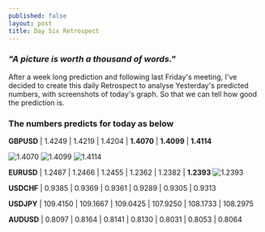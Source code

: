 ```yaml
---
published: false
layout: post
title: Day Six Retrospect
---
```

### _"A picture is worth a thousand of words."_

After a week long prediction and following last Friday's meeting, I've decided to create this daily Retrospect to analyse Yesterday's predicted numbers, with screenshots of today's graph. So that we can tell how good the prediction is.

### The numbers predicts for today as below
**GBPUSD** | 1.4249 | 1.4219 | 1.4204 | **1.4070** | **1.4099** | **1.4114**

![1.4070]({{site.baseurl}}/images/1.4070.png)
![1.4099]({{site.baseurl}}/images/1.4099.png)
![1.4114]({{site.baseurl}}/images/1.4114.png)

**EURUSD** | 1.2487 | 1.2466 | 1.2455 | 1.2362 | 1.2382 | **1.2393**
![1.2393]({{site.baseurl}}/images/1.23931.png)


**USDCHF** | 0.9385 | 0.9369 | 0.9361 | 0.9289 | 0.9305 | 0.9313 

**USDJPY** | 109.4150 | 109.1667 | 109.0425 | 107.9250 | 108.1733 | 108.2975 

**AUDUSD** | 0.8097 | 0.8164 | 0.8141 | 0.8130 | 0.8031 | 0.8053 | 0.8064